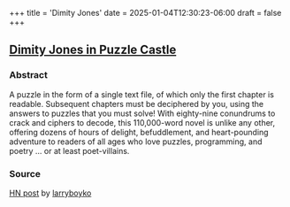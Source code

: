 +++
title = 'Dimity Jones'
date = 2025-01-04T12:30:23-06:00
draft = false
+++

## [Dimity Jones in Puzzle Castle](https://obnakwa.itch.io/dimityjones) 

### Abstract

A puzzle in the form of a single text file, of which only the first chapter is readable. Subsequent chapters must be deciphered by you, using the answers to puzzles that you must solve!  With eighty-nine conundrums to crack and ciphers to decode, this 110,000-word novel is unlike any other, offering dozens of hours of delight, befuddlement, and heart-pounding adventure to readers of all ages who love puzzles, programming, and poetry ... or at least poet-villains.

### Source

[HN post](https://news.ycombinator.com/item?id=39972586) by [larryboyko](https://news.ycombinator.com/user?id=larryboyko)

